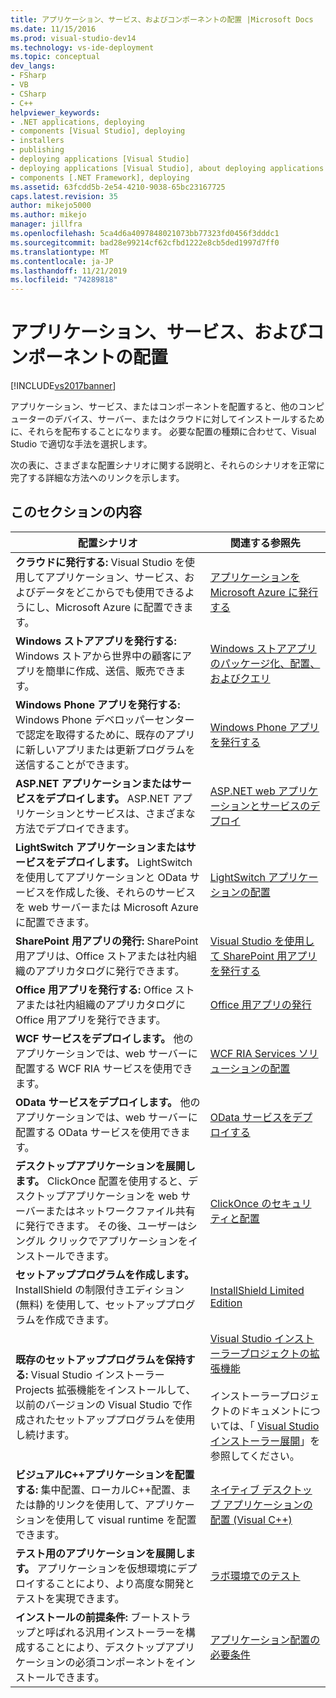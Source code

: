 ```yaml
---
title: アプリケーション、サービス、およびコンポーネントの配置 |Microsoft Docs
ms.date: 11/15/2016
ms.prod: visual-studio-dev14
ms.technology: vs-ide-deployment
ms.topic: conceptual
dev_langs:
- FSharp
- VB
- CSharp
- C++
helpviewer_keywords:
- .NET applications, deploying
- components [Visual Studio], deploying
- installers
- publishing
- deploying applications [Visual Studio]
- deploying applications [Visual Studio], about deploying applications
- components [.NET Framework], deploying
ms.assetid: 63fcdd5b-2e54-4210-9038-65bc23167725
caps.latest.revision: 35
author: mikejo5000
ms.author: mikejo
manager: jillfra
ms.openlocfilehash: 5ca4d6a4097848021073bb77323fd0456f3dddc1
ms.sourcegitcommit: bad28e99214cf62cfbd1222e8cb5ded1997d7ff0
ms.translationtype: MT
ms.contentlocale: ja-JP
ms.lasthandoff: 11/21/2019
ms.locfileid: "74289818"
---
```

# <a name="deploying-applications-services-and-components"></a>アプリケーション、サービス、およびコンポーネントの配置
[!INCLUDE[vs2017banner](../includes/vs2017banner.md)]

アプリケーション、サービス、またはコンポーネントを配置すると、他のコンピューターのデバイス、サーバー、またはクラウドに対してインストールするために、それらを配布することになります。 必要な配置の種類に合わせて、Visual Studio で適切な手法を選択します。  
  
 次の表に、さまざまな配置シナリオに関する説明と、それらのシナリオを正常に完了する詳細な方法へのリンクを示します。  
  
## <a name="in-this-section"></a>このセクションの内容  
  
|配置シナリオ|関連する参照先|  
|-------------------------|------------------------|  
|**クラウドに発行する:** Visual Studio を使用してアプリケーション、サービス、およびデータをどこからでも使用できるようにし、Microsoft Azure に配置できます。|[アプリケーションを Microsoft Azure に発行する](/visualstudio/deployment/quickstart-deploy-to-azure)|  
|**Windows ストアアプリを発行する:** Windows ストアから世界中の顧客にアプリを簡単に作成、送信、販売できます。|[Windows ストアアプリのパッケージ化、配置、およびクエリ](https://msdn.microsoft.com/library/hh446593\(v=vs.85\).aspx)|  
|**Windows Phone アプリを発行する:** Windows Phone デベロッパーセンターで認定を取得するために、既存のアプリに新しいアプリまたは更新プログラムを送信することができます。|[Windows Phone アプリを発行する](https://developer.microsoft.com/)|  
|**ASP.NET アプリケーションまたはサービスをデプロイします。** ASP.NET アプリケーションとサービスは、さまざまな方法でデプロイできます。|[ASP.NET web アプリケーションとサービスのデプロイ](https://docs.microsoft.com/aspnet/mvc/overview/deployment/)|  
|**LightSwitch アプリケーションまたはサービスをデプロイします。** LightSwitch を使用してアプリケーションと OData サービスを作成した後、それらのサービスを web サーバーまたは Microsoft Azure に配置できます。|[LightSwitch アプリケーションの配置](https://msdn.microsoft.com/library/4818d933-295c-4ecc-9148-7ad9ca28dcdb)|  
|**SharePoint 用アプリの発行:** SharePoint 用アプリは、Office ストアまたは社内組織のアプリカタログに発行できます。|[Visual Studio を使用して SharePoint 用アプリを発行する](https://msdn.microsoft.com/library/office/jj220044\(v=office.15\).aspx)|  
|**Office 用アプリを発行する:** Office ストアまたは社内組織のアプリカタログに Office 用アプリを発行できます。|[Office 用アプリの発行](https://msdn.microsoft.com/library/office/fp123515.aspx)|  
|**WCF サービスをデプロイします。** 他のアプリケーションでは、web サーバーに配置する WCF RIA サービスを使用できます。|[WCF RIA Services ソリューションの配置](https://msdn.microsoft.com/library/ff426912\(v=vs.91\).aspx)|  
|**OData サービスをデプロイします。** 他のアプリケーションでは、web サーバーに配置する OData サービスを使用できます。|[OData サービスをデプロイする](https://msdn.microsoft.com/library/hh973447.aspx)|  
|**デスクトップアプリケーションを展開します。** ClickOnce 配置を使用すると、デスクトップアプリケーションを web サーバーまたはネットワークファイル共有に発行できます。 その後、ユーザーはシングル クリックでアプリケーションをインストールできます。|[ClickOnce のセキュリティと配置](../deployment/clickonce-security-and-deployment.md)|  
|**セットアッププログラムを作成します。** InstallShield の制限付きエディション (無料) を使用して、セットアッププログラムを作成できます。|[InstallShield Limited Edition](../deployment/installshield-limited-edition.md)|  
|**既存のセットアッププログラムを保持する:** Visual Studio インストーラー Projects 拡張機能をインストールして、以前のバージョンの Visual Studio で作成されたセットアッププログラムを使用し続けます。|[Visual Studio インストーラープロジェクトの拡張機能](https://devblogs.microsoft.com/visualstudio/visual-studio-installer-projects-extension/)<br /><br /> インストーラープロジェクトのドキュメントについては、「 [Visual Studio インストーラー展開](https://msdn.microsoft.com/library/2kt85ked\(v=vs.100\).aspx)」を参照してください。|  
|**ビジュアルC++アプリケーションを配置する:** 集中配置、ローカルC++配置、または静的リンクを使用して、アプリケーションを使用して visual runtime を配置できます。|[ネイティブ デスクトップ アプリケーションの配置 (Visual C++)](/cpp/windows/deploying-native-desktop-applications-visual-cpp)|  
|**テスト用のアプリケーションを展開します。** アプリケーションを仮想環境にデプロイすることにより、より高度な開発とテストを実現できます。|[ラボ環境でのテスト](https://msdn.microsoft.com/library/14ba54c8-a158-4a6e-b00a-b00ae960feb8)|  
|**インストールの前提条件:** ブートストラップと呼ばれる汎用インストーラーを構成することにより、デスクトップアプリケーションの必須コンポーネントをインストールできます。|[アプリケーション配置の必要条件](../deployment/application-deployment-prerequisites.md)|
